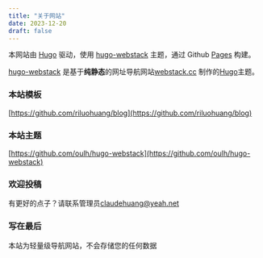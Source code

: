 ```yaml
---
title: "关于网站"
date: 2023-12-20
draft: false
---
```




本网站由 [Hugo](https://github.com/gohugoio/hugo) 驱动，使用 [hugo-webstack](https://github.com/oulh/hugo-webstack) 主题，通过 Github [Pages](https://pages.github.com/) 构建。

[hugo-webstack](https://github.com/oulh/hugo-webstack) 是基于**纯静态**的网址导航网站[webstack.cc](https://github.com/WebStackPage/WebStackPage.github.io) 制作的[Hugo](https://gohugo.io/)主题。

### 本站模板

[https://github.com/riluohuang/blog](https://github.com/riluohuang/blog)

### 本站主题

[https://github.com/oulh/hugo-webstack](https://github.com/oulh/hugo-webstack)

### 欢迎投稿

有更好的点子？请联系管理员[claudehuang@yeah.net](claudehuang@yeah.net)

### 写在最后

本站为轻量级导航网站，不会存储您的任何数据
